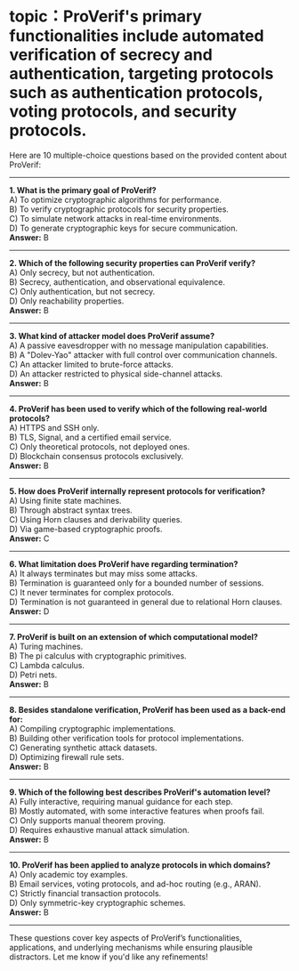 # topic：ProVerif's primary functionalities include automated verification of secrecy and authentication, targeting protocols such as authentication protocols, voting protocols, and security protocols.

Here are 10 multiple-choice questions based on the provided content about ProVerif:  

---

**1. What is the primary goal of ProVerif?**  
A) To optimize cryptographic algorithms for performance.  
B) To verify cryptographic protocols for security properties.  
C) To simulate network attacks in real-time environments.  
D) To generate cryptographic keys for secure communication.  
**Answer:** B  

---

**2. Which of the following security properties can ProVerif verify?**  
A) Only secrecy, but not authentication.  
B) Secrecy, authentication, and observational equivalence.  
C) Only authentication, but not secrecy.  
D) Only reachability properties.  
**Answer:** B  

---

**3. What kind of attacker model does ProVerif assume?**  
A) A passive eavesdropper with no message manipulation capabilities.  
B) A "Dolev-Yao" attacker with full control over communication channels.  
C) An attacker limited to brute-force attacks.  
D) An attacker restricted to physical side-channel attacks.  
**Answer:** B  

---

**4. ProVerif has been used to verify which of the following real-world protocols?**  
A) HTTPS and SSH only.  
B) TLS, Signal, and a certified email service.  
C) Only theoretical protocols, not deployed ones.  
D) Blockchain consensus protocols exclusively.  
**Answer:** B  

---

**5. How does ProVerif internally represent protocols for verification?**  
A) Using finite state machines.  
B) Through abstract syntax trees.  
C) Using Horn clauses and derivability queries.  
D) Via game-based cryptographic proofs.  
**Answer:** C  

---

**6. What limitation does ProVerif have regarding termination?**  
A) It always terminates but may miss some attacks.  
B) Termination is guaranteed only for a bounded number of sessions.  
C) It never terminates for complex protocols.  
D) Termination is not guaranteed in general due to relational Horn clauses.  
**Answer:** D  

---

**7. ProVerif is built on an extension of which computational model?**  
A) Turing machines.  
B) The pi calculus with cryptographic primitives.  
C) Lambda calculus.  
D) Petri nets.  
**Answer:** B  

---

**8. Besides standalone verification, ProVerif has been used as a back-end for:**  
A) Compiling cryptographic implementations.  
B) Building other verification tools for protocol implementations.  
C) Generating synthetic attack datasets.  
D) Optimizing firewall rule sets.  
**Answer:** B  

---

**9. Which of the following best describes ProVerif's automation level?**  
A) Fully interactive, requiring manual guidance for each step.  
B) Mostly automated, with some interactive features when proofs fail.  
C) Only supports manual theorem proving.  
D) Requires exhaustive manual attack simulation.  
**Answer:** B  

---

**10. ProVerif has been applied to analyze protocols in which domains?**  
A) Only academic toy examples.  
B) Email services, voting protocols, and ad-hoc routing (e.g., ARAN).  
C) Strictly financial transaction protocols.  
D) Only symmetric-key cryptographic schemes.  
**Answer:** B  

---

These questions cover key aspects of ProVerif’s functionalities, applications, and underlying mechanisms while ensuring plausible distractors. Let me know if you'd like any refinements!